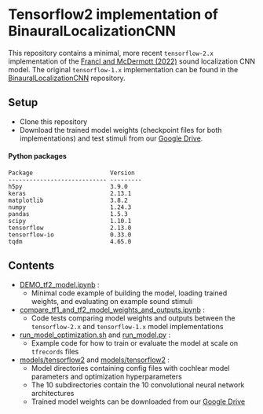 # Tensorflow2 implementation of BinauralLocalizationCNN

This repository contains a minimal, more recent `tensorflow-2.x` implementation of the [Francl and McDermott (2022)](https://www.nature.com/articles/s41562-021-01244-z) sound localization CNN model. The original `tensorflow-1.x` implementation can be found in the [BinauralLocalizationCNN](https://github.com/afrancl/BinauralLocalizationCNN) repository.

## Setup

- Clone this repository
- Download the trained model weights (checkpoint files for both implementations) and test stimuli from our [Google Drive](https://drive.google.com/drive/folders/1s9UC4DoksC7mTlxL2ZQFrn8XI0uJcsoV?usp=share_link).

#### Python packages
```
Package                      Version
---------------------------- ---------
h5py                         3.9.0
keras                        2.13.1
matplotlib                   3.8.2
numpy                        1.24.3
pandas                       1.5.3
scipy                        1.10.1
tensorflow                   2.13.0
tensorflow-io                0.33.0
tqdm                         4.65.0
```

## Contents

- [DEMO_tf2_model.ipynb](DEMO_tf2_model.ipynb) :
    - Minimal code example of building the model, loading trained weights, and evaluating on example sound stimuli
- [compare_tf1_and_tf2_model_weights_and_outputs.ipynb](compare_tf1_and_tf2_model_weights_and_outputs.ipynb) :
    - Code tests comparing model weights and outputs between the `tensorflow-2.x` and `tensorflow-1.x` model implementations
- [run_model_optimization.sh](run_model_optimization.sh) and [run_model.py](run_model.py) :
    - Example code for how to train or evaluate the model at scale on `tfrecords` files
- [models/tensorflow2](models/tensorflow2) and [models/tensorflow2](models/tensorflow1) :
    - Model directories containing config files with cochlear model parameters and optimization hyperparameters
    - The 10 subdirectories contain the 10 convolutional neural network architectures
    - Trained model weights can be downloaded from our [Google Drive](https://drive.google.com/drive/folders/1s9UC4DoksC7mTlxL2ZQFrn8XI0uJcsoV?usp=share_link)

